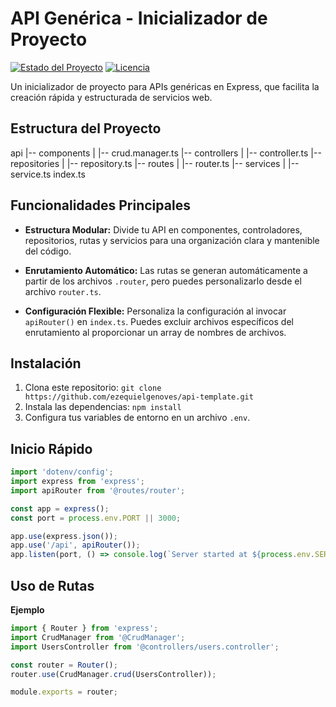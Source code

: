 # API Genérica - Inicializador de Proyecto

[![Estado del Proyecto](https://img.shields.io/badge/Estado-En%20Desarrollo-yellow)](https://github.com/ezequielgenoves/api-template)
[![Licencia](https://img.shields.io/badge/Licencia-MIT-blue.svg)](https://opensource.org/licenses/MIT)

Un inicializador de proyecto para APIs genéricas en Express, que facilita la creación rápida y estructurada de servicios web.

## Estructura del Proyecto

api
|-- components
| |-- crud.manager.ts
|-- controllers
| |-- controller.ts
|-- repositories
| |-- repository.ts
|-- routes
| |-- router.ts
|-- services
| |-- service.ts
index.ts

## Funcionalidades Principales

- **Estructura Modular:** Divide tu API en componentes, controladores, repositorios, rutas y servicios para una organización clara y mantenible del código.

- **Enrutamiento Automático:** Las rutas se generan automáticamente a partir de los archivos `.router`, pero puedes personalizarlo desde el archivo `router.ts`.

- **Configuración Flexible:** Personaliza la configuración al invocar `apiRouter()` en `index.ts`. Puedes excluir archivos específicos del enrutamiento al proporcionar un array de nombres de archivos.

## Instalación

1. Clona este repositorio: `git clone https://github.com/ezequielgenoves/api-template.git`
2. Instala las dependencias: `npm install`
3. Configura tus variables de entorno en un archivo `.env`.

## Inicio Rápido

```typescript
import 'dotenv/config';
import express from 'express';
import apiRouter from '@routes/router';

const app = express();
const port = process.env.PORT || 3000;

app.use(express.json());
app.use('/api', apiRouter());
app.listen(port, () => console.log(`Server started at ${process.env.SERVER_URL}!`));
```

## Uso de Rutas
**Ejemplo**
```typescript
import { Router } from 'express';
import CrudManager from '@CrudManager';
import UsersController from '@controllers/users.controller';

const router = Router();
router.use(CrudManager.crud(UsersController));

module.exports = router;
```